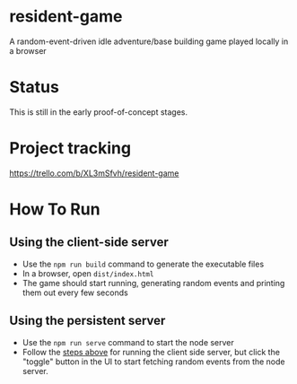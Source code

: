 # resident-game
A random-event-driven idle adventure/base building game played locally in a browser

# Status
This is still in the early proof-of-concept stages.

# Project tracking
https://trello.com/b/XL3mSfvh/resident-game

# How To Run

## Using the client-side server

- Use the `npm run build` command to generate the executable files
- In a browser, open `dist/index.html`
- The game should start running, generating random events and printing 
  them out every few seconds
  
## Using the persistent server

- Use the `npm run serve` command to start the node server
- Follow the [steps above](#using-the-client-side-server) for running the 
  client side server, but click the "toggle" button in the UI to start fetching 
  random events from the node server.

